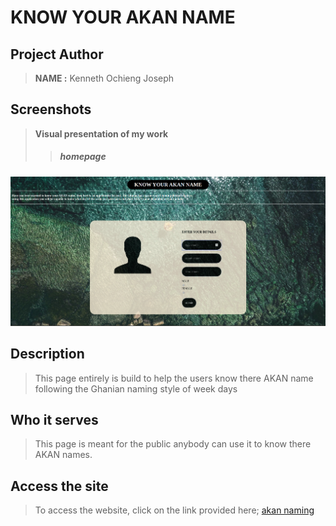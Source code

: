 
 # KNOW YOUR AKAN NAME


## Project Author
> **NAME :** Kenneth Ochieng Joseph

## Screenshots
> **Visual presentation of my work**
 >>##### homepage
![this shows the users page](akan.png)


 ## Description
>This page entirely is build to help  the users know there AKAN name following the Ghanian naming style of week days

## Who it serves
>This page is meant for the public anybody can use it to know there AKAN names.

## Access the site
> To access the website, click on the link provided here;
>[akan naming](https://kenneth-joseph.github.io/proj-2-know/)